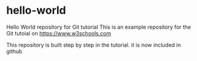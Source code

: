 # hello-world
Hello World repository for Git tutorial
This is an example repository for the Git tutoial on https://www.w3schools.com

This repository is built step by step in the tutorial.
it is now included in github
